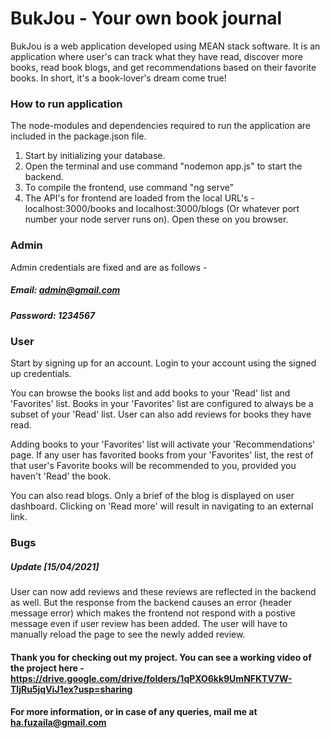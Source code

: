 # BukJou - Your own book journal

BukJou is a web application developed using MEAN stack software. It is an application where user's can track what they have read, discover more books, read book blogs, and get recommendations based on their favorite books. In short, it's a book-lover's dream come true!

### How to run application

The node-modules and dependencies required to run the application are included in the package.json file. 
1. Start by initializing your database. 
2. Open the terminal and use command "nodemon app.js" to start the backend.
3. To compile the frontend, use command "ng serve"
4. The API's for frontend are loaded from the local URL's - localhost:3000/books and localhost:3000/blogs (Or whatever port number your node server runs on). Open these on you browser.

### Admin 

Admin credentials are fixed and are as follows -
##### Email: admin@gmail.com
##### Password: 1234567

### User

Start by signing up for an account. Login to your account using the signed up credentials. 

You can browse the books list and add books to your 'Read' list and 'Favorites' list. Books in your 'Favorites' list are configured to always be a subset of your 'Read' list. User can also add reviews for books they have read.

Adding books to your 'Favorites' list will activate your 'Recommendations' page. If any user has favorited books from your 'Favorites' list, the rest of that user's Favorite books will be recommended to you, provided you haven't 'Read' the book. 

You can also read blogs. Only a brief of the blog is displayed on user dashboard. Clicking on 'Read more' will result in navigating to an external link.

### Bugs 

##### Update [15/04/2021]
User can now add reviews and these reviews are reflected in the backend as well. But the response from the backend causes an error {header message error) which makes the frontend not respond with a postive message even if user review has been added. The user will have to manually reload the page to see the newly added review.

#### Thank you for checking out my project. You can see a working video of the project here - https://drive.google.com/drive/folders/1qPXO6kk9UmNFKTV7W-TljRu5jqViJ1ex?usp=sharing
#### For more information, or in case of any queries, mail me at ha.fuzaila@gmail.com


